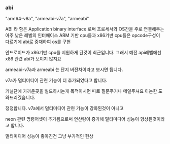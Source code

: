 


### abi

"arm64-v8a", "armeabi-v7a", "armeabi"

ABI 라 함은 Application binary interface 로써 프로세서와 OS간을 주로 연결해주는 아주 낮은 레벨의 인터페이스
ARM 기반 cpu들과 x86기반 cpu들은 opcode구성이 다르기에 abi로 중재하여 os를 구현

안드로이드가 x86기반 cpu를 지원하게 된것이 최근입니다. 그래서 예전 api레벨에선 x86 관련 abi가 보이지 않지요

armeabi-v7a과 armeabi 는 단지 버전차이라고 보시면 됩니다.

v7a가 멀티미디어 관련 기능이 더 추가되었다고 합니다.

커널단에 가까운곳을 빌드하시는게 목적이시면 따로 질문주거나 메일주셔요 아는한 도와드리겠습니다.

정정합니다. v7a에서 멀티미디어 관련 기능이 강화된것이 아니고

neon 관련 명령어셋이 추가됨으로써 연산량이 증가해 멀티미디어 성능이 향상된것이라고 합니다.

멀티미디어 성능이 좋아진건 그냥 부가적인 현상
<!--stackedit_data:
eyJoaXN0b3J5IjpbNzkzMzIyOTgzXX0=
-->